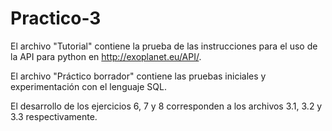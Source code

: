 # Practico-3

El archivo "Tutorial" contiene la prueba de las instrucciones para el uso de la API para python en http://exoplanet.eu/API/.

El archivo "Práctico borrador" contiene las pruebas iniciales y experimentación con el lenguaje SQL.

El desarrollo de los ejercicios 6, 7 y 8 corresponden a los archivos 3.1, 3.2 y 3.3 respectivamente.
